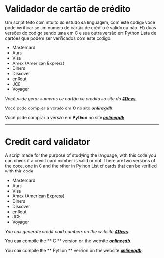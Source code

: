 # Validador de cartão de crédito 
Um script feito com intuito do estudo da linguagem, com este codigo você pode verificar se um numero de cartão de crédito é valido ou não.
Há duas versões do codigo sendo uma em C e sua outra versão em Python
Lista de cartões que podem ser verificados com este codigo.
-  Mastercard
-  Aura
-  Visa
-  Amex (American Express)
-  Diners
-  Discover
-  enRout
-  JCB
-  Voyager

_Você pode gerar numeros de cartão de credito no site do_ **_[4Devs](https://www.4devs.com.br/gerador_de_numero_cartao_credito)_**.

Você pode compilar a versão em **C** no site **_[onlinegdb](https://onlinegdb.com/H1pDSZ_BD)_**.

Você pode compilar a versão em **Python** no site **_[onlinegdb](https://onlinegdb.com/H1lnXJgjw)_**
***

# Credit card validator
A script made for the purpose of studying the language, with this code you can check if a credit card number is valid or not.
There are two versions of the code, one in C and the other in Python
List of cards that can be verified with this code:
-  Mastercard
-  Aura
-  Visa
-  Amex (American Express)
-  Diners
-  Discover
-  enRout
-  JCB
-  Voyager

_You can generate credit card numbers on the website_ **_[4Devs](https://www.4devs.com.br/gerador_de_numero_cartao_credito)_**.

You can compile the ** C ** version on the website **_[onlinegdb](https://onlinegdb.com/H1pDSZ_BD)_**.

You can compile the ** Python ** version on the website **_[onlinegdb](https://onlinegdb.com/H1lnXJgjw)_**.